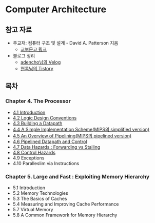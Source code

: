 # Computer Architecture

## 참고 자료
* 주교재: 컴퓨터 구조 및 설계 - David A. Patterson 지음
    * [교보문고 링크](https://ebook-product.kyobobook.co.kr/dig/epd/ebook/E000008269697)
* 블로그 정리
    * [adencho님의 Velog](https://velog.io/@adencho/%EC%BB%B4%ED%93%A8%ED%84%B0-%EA%B5%AC%EC%A1%B0-Chapter4)
    * [현록님의 Tistory](https://ydeer.tistory.com/143)

## 목차
### Chapter 4. The Processor
* [4.1 Introduction](./4_1-introduction.md)
* [4.2 Logic Design Conventions](./4_2-logic-design-conventions.md)
* [4.3 Building a Datapath](./4_3-building-a-datapath.md)
* [4.4 A Simple Implementation Scheme(MIPS의 simplified version)](./4_4-a-simple-implementation-scheme.md)
* [4.5 An Overview of Pipelining(MIPS의 pipelined version)](./4_5-an-overview-of-pipelining.md)
* [4.6 Pipelined Datapath and Control](./4_6-pipelined-datapath-and-control.md)
* [4.7 Data Hazards : Forwarding vs Stalling](./4_7-data-hazards-forwarding-vs-stalling.md)
* [4.8 Control Hazards](./4_8-control-hazards.md)
* 4.9 Exceptions
* 4.10 Paralleslim via Instructions
### Chapter 5. Large and Fast : Exploiting Memory Hierarchy
* 5.1 Introduction
* 5.2 Memory Technologies
* 5.3 The Basics of Caches
* 5.4 Measuring and Improving Cache Performance
* 5.7 Virtual Memory
* 5.8 A Common Framework for Memory Hierarchy